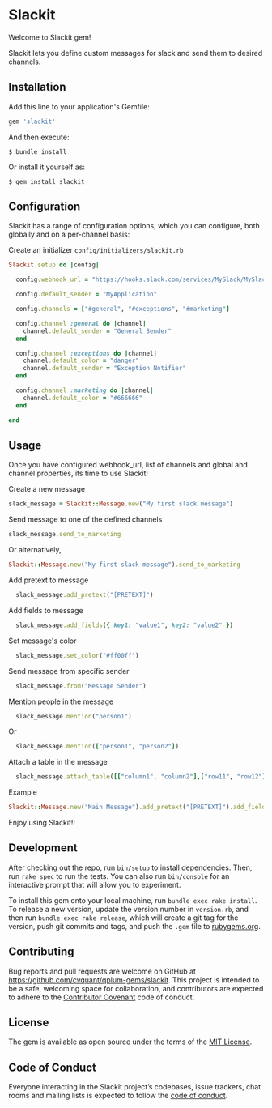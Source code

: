 # Slackit

Welcome to Slackit gem!

Slackit lets you define custom messages for slack and send them to desired channels.

## Installation

Add this line to your application's Gemfile:

```ruby
gem 'slackit'
```

And then execute:

    $ bundle install

Or install it yourself as:

    $ gem install slackit

## Configuration

Slackit has a range of configuration options, which you can configure, both globally and on a per-channel basis:

Create an initializer 
```config/initializers/slackit.rb```

```ruby
Slackit.setup do |config|

  config.webhook_url = "https://hooks.slack.com/services/MySlack/MySlackWebhookUrl"

  config.default_sender = "MyApplication"

  config.channels = ["#general", "#exceptions", "#marketing"]

  config.channel :general do |channel|
    channel.default_sender = "General Sender"
  end

  config.channel :exceptions do |channel|
    channel.default_color = "danger"
    channel.default_sender = "Exception Notifier"
  end

  config.channel :marketing do |channel|
    channel.default_color = "#666666"
  end

end
```

## Usage

Once you have configured webhook_url, list of channels and global and channel properties, its time to use Slackit!

Create a new message
```ruby
slack_message = Slackit::Message.new("My first slack message")
```

Send message to one of the defined channels
```ruby
slack_message.send_to_marketing
```
Or alternatively,
```ruby
Slackit::Message.new("My first slack message").send_to_marketing
```

Add pretext to message
```ruby
  slack_message.add_pretext("[PRETEXT]")
```

Add fields to message
```ruby
  slack_message.add_fields({ key1: "value1", key2: "value2" })
```

Set message's color
```ruby
  slack_message.set_color("#ff00ff")
```

Send message from specific sender
```ruby
  slack_message.from("Message Sender")
```

Mention people in the message
```ruby
  slack_message.mention("person1")
```
Or
```ruby
  slack_message.mention(["person1", "person2"])
```

Attach a table in the message
```ruby
  slack_message.attach_table([["column1", "column2"],["row11", "row12"],["row21", "row22"]])
```


Example
```ruby
Slackit::Message.new("Main Message").add_pretext("[PRETEXT]").add_fields({ field1: "value1", field2: "value2" }).set_color("#ffff00").from("Message Sender").mention(["person1", "person2"]).attach_table([["column1", "column2"],["row11", "row12"],["row21", "row22"]]).send_to_marketing

```

Enjoy using Slackit!!


## Development

After checking out the repo, run `bin/setup` to install dependencies. Then, run `rake spec` to run the tests. You can also run `bin/console` for an interactive prompt that will allow you to experiment.

To install this gem onto your local machine, run `bundle exec rake install`. To release a new version, update the version number in `version.rb`, and then run `bundle exec rake release`, which will create a git tag for the version, push git commits and tags, and push the `.gem` file to [rubygems.org](https://rubygems.org).

## Contributing

Bug reports and pull requests are welcome on GitHub at https://github.com/cvquant/qplum-gems/slackit. This project is intended to be a safe, welcoming space for collaboration, and contributors are expected to adhere to the [Contributor Covenant](http://contributor-covenant.org) code of conduct.

## License

The gem is available as open source under the terms of the [MIT License](https://opensource.org/licenses/MIT).

## Code of Conduct

Everyone interacting in the Slackit project’s codebases, issue trackers, chat rooms and mailing lists is expected to follow the [code of conduct](https://github.com/cvquant/qplum-gems/slackit/blob/master/CODE_OF_CONDUCT.md).
